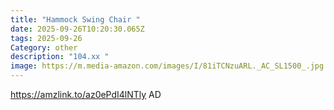 ```yaml
---
title: "Hammock Swing Chair "
date: 2025-09-26T10:20:30.065Z
tags: 2025-09-26
Category: other
description: "104.xx "
image: https://m.media-amazon.com/images/I/81iTCNzuARL._AC_SL1500_.jpg
---
```

https://amzlink.to/az0ePdI4lNTly
AD